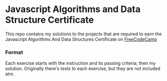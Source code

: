 # Javascript Algorithms and Data Structure Certificate

This repo contains my solutions to the projects that are required to earn the Javascript Algorithms And Data Structures Certificate on [FreeCodeCamp](https://learn.freecodecamp.org/)

### Format
Each exercise starts with the instruction and its passing criteria; then my solution.
Originally there's tests to each exercise, but they are not included atm.